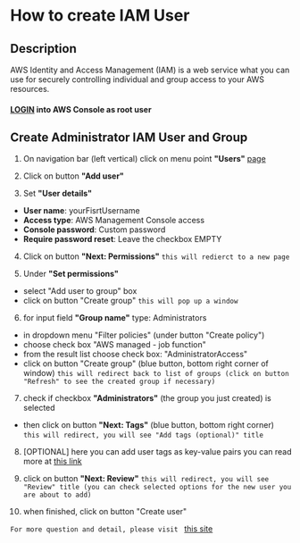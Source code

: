 
# How to create IAM User

## Description
AWS Identity and Access Management (IAM) is a web service what you can use for securely controlling individual and group access to your AWS resources.


#### [LOGIN](https://console.aws.amazon.com/iam/) into AWS Console as root user
    

##  Create Administrator IAM User and Group

1. On navigation bar (left vertical) click on menu point **"Users"** [page](https://console.aws.amazon.com/iam/home#/home)

2. Click on button **"Add user"** 


3. Set **"User details"**
  - **User name**:  yourFisrtUsername
  - **Access type**: AWS Management Console access
  - **Console password**: Custom password
  - **Require password reset**: Leave the checkbox EMPTY


4. Click on button **"Next: Permissions"** 
   `this will redierct to a new page`


5. Under **"Set permissions"** 
  - select "Add user to group" box
  - click on button "Create group"
  `this will pop up a window` 

        
6. for input field **"Group name"** type: Administrators
  - in dropdown menu "Filter policies" (under button "Create policy")
  - choose check box "AWS managed - job function"
  - from the result list choose check box: "AdministratorAccess"
  - click on button "Create group" (blue button, bottom right corner of window)
  `this will redirect back to list of groups (click on button "Refresh" to see the created group if necessary)` 


7. check if checkbox **"Administrators"** (the group you just created) is selected
  - then click on button **"Next: Tags"** (blue button, bottom right corner)
  `this will redirect, you will see "Add tags (optional)" title` 

    
8. [OPTIONAL] here you can add user tags as key-value pairs you can read more at [this link](https://docs.aws.amazon.com/IAM/latest/UserGuide/id_tags.html)


9. click on button **"Next: Review"** 
   `this will redirect, you will see "Review" title (you can check selected options for the new user you are about to add)` 


10. when finished, click on button "Create user" 


`For more question and detail, please visit ` [this site](https://docs.aws.amazon.com/IAM/latest/UserGuide/getting-started_create-admin-group.html)
        

        
    
